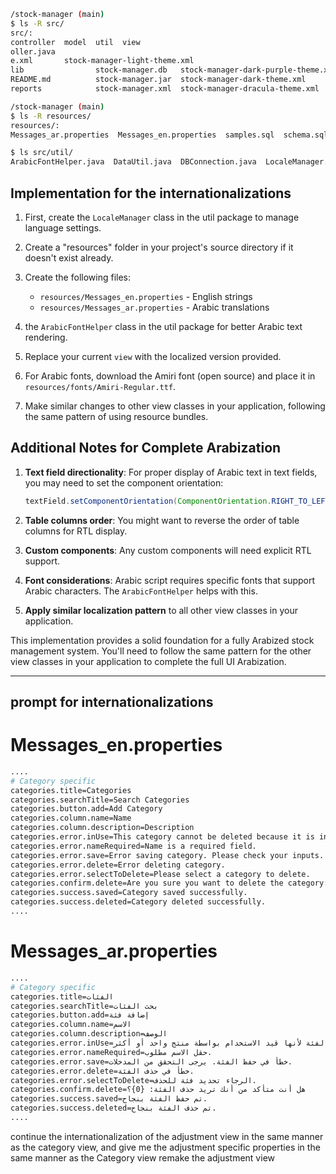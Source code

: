 ```bash
/stock-manager (main)
$ ls -R src/
src/:
controller  model  util  view
oller.java
e.xml       stock-manager-light-theme.xml
lib                stock-manager.db   stock-manager-dark-purple-theme.xml      stock-manager-solarized-dark-theme.xml
README.md          stock-manager.jar  stock-manager-dark-theme.xml             tickets
reports            stock-manager.xml  stock-manager-dracula-theme.xml

/stock-manager (main)
$ ls -R resources/
resources/:
Messages_ar.properties  Messages_en.properties  samples.sql  schema.sql

$ ls src/util/
ArabicFontHelper.java  DataUtil.java  DBConnection.java  LocaleManager.java  PasswordUtil.java  PDFGenerator.java Messages.java
```

## Implementation for the internationalizations

1. First, create the `LocaleManager` class in the util package to manage language settings.

2. Create a "resources" folder in your project's source directory if it doesn't exist already.

3. Create the following files:
   - `resources/Messages_en.properties` - English strings
   - `resources/Messages_ar.properties` - Arabic translations

4. the `ArabicFontHelper` class in the util package for better Arabic text rendering.

5. Replace your current `view` with the localized version provided.

6. For Arabic fonts, download the Amiri font (open source) and place it in `resources/fonts/Amiri-Regular.ttf`.

7. Make similar changes to other view classes in your application, following the same pattern of using resource bundles.

## Additional Notes for Complete Arabization

1. **Text field directionality**: For proper display of Arabic text in text fields, you may need to set the component orientation:
   ```java
   textField.setComponentOrientation(ComponentOrientation.RIGHT_TO_LEFT);
   ```

2. **Table columns order**: You might want to reverse the order of table columns for RTL display.

3. **Custom components**: Any custom components will need explicit RTL support.

4. **Font considerations**: Arabic script requires specific fonts that support Arabic characters. The `ArabicFontHelper` helps with this.

5. **Apply similar localization pattern** to all other view classes in your application.

This implementation provides a solid foundation for a fully Arabized stock management system. You'll need to follow the same pattern for the other view classes in your application to complete the full UI Arabization.




---


## prompt for internationalizations


# Messages_en.properties
```bash
....
# Category specific
categories.title=Categories
categories.searchTitle=Search Categories
categories.button.add=Add Category
categories.column.name=Name
categories.column.description=Description
categories.error.inUse=This category cannot be deleted because it is in use by one or more products.
categories.error.nameRequired=Name is a required field.
categories.error.save=Error saving category. Please check your inputs.
categories.error.delete=Error deleting category.
categories.error.selectToDelete=Please select a category to delete.
categories.confirm.delete=Are you sure you want to delete the category: {0}?
categories.success.saved=Category saved successfully.
categories.success.deleted=Category deleted successfully.
....
```

# Messages_ar.properties
```bash
....
# Category specific
categories.title=الفئات
categories.searchTitle=بحث الفئات
categories.button.add=إضافة فئة
categories.column.name=الاسم
categories.column.description=الوصف
categories.error.inUse=لا يمكن حذف هذه الفئة لأنها قيد الاستخدام بواسطة منتج واحد أو أكثر.
categories.error.nameRequired=حقل الاسم مطلوب.
categories.error.save=خطأ في حفظ الفئة. يرجى التحقق من المدخلات.
categories.error.delete=خطأ في حذف الفئة.
categories.error.selectToDelete=الرجاء تحديد فئة للحذف.
categories.confirm.delete=هل أنت متأكد من أنك تريد حذف الفئة: {0}؟
categories.success.saved=تم حفظ الفئة بنجاح.
categories.success.deleted=تم حذف الفئة بنجاح.
....
```
continue the internationalization of the adjustment view in the same manner as the category view, and give me the adjustment specific properties
in the same manner as the Category view remake the adjustment view